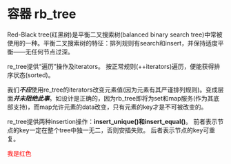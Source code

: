 # 容器 rb_tree

Red-Black tree(红黑树)是平衡二叉搜索树(balanced binary search tree)中常被使用的一种。平衡二叉搜索树的特征：排列规则有search和insert，并保持适度平衡——无任何节点过深。

re_tree提供“遍历”操作及iterators。
按正常规则(++iterators)遍历，便能获得排序状态(sorted)。

我们***不应***使用re_tree的iterators改变元素值(因为元素有其严谨排列规则)。变成层面***并未阻绝此事***。如设计是正确的，因为rb_tree即将为set和map服务(作为其底部支持)，而map允许元素的data改变，只有元素的key才是不可被改变的。

re_tree提供两种insertion操作：**insert_unique()**和**insert_equal()**。
前者表示节点的key一定在整个tree中独一无二，否则安插失败。
后者表示节点的key可重复。

<font color=red>我是红色</font>